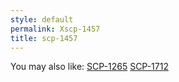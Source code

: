 ```yaml
---
style: default
permalink: Xscp-1457
title: scp-1457
---
```

You may also like:
[SCP-1265](http://scp-wiki.net/scp-1265)
[SCP-1712](http://scp-wiki.net/scp-1712)